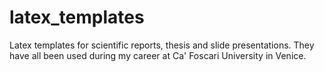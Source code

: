 # latex_templates
Latex templates for scientific reports, thesis and slide presentations. They have all been used during my career at Ca' Foscari University in Venice.
